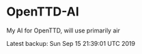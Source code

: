 # OpenTTD-AI
My AI for OpenTTD, will use primarily air

Latest backup: Sun Sep 15 21:39:01 UTC 2019
